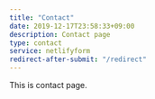 ```yaml
---
title: "Contact"
date: 2019-12-17T23:58:33+09:00
description: Contact page
type: contact
service: netlifyform
redirect-after-submit: "/redirect"
---
```


This is contact page.
